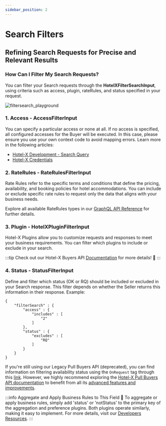 ```yaml
--- 
sidebar_position: 2
---
```



# Search Filters

## Refining Search Requests for Precise and Relevant Results

### How Can I Filter My Search Requests?
You can filter your Search requests through the **HotelXFilterSearchInput**, using criteria such as access, plugin, rateRules, and status specified in your request.

![filtersearch_playground](https://storage.travelgate.com/kbase/filtersearch_playground.png)

### 1. Access - AccessFilterInput
You can specify a particular access or none at all. If no access is specified, all configured accesses for the Buyer will be executed. In this case, please ensure you use your own context code to avoid mapping errors. Learn more in the following articles:

- [Hotel-X Development - Search Query](/docs/apis/for-buyers/hotel-x-pull-buyers-api/booking-flow/search)
- [Hotel-X Credentials](/kb/connectivity-products/for-buyers/hotel-x/hotel-x-credentials)

### 2. RateRules - RateRulesFilterInput
Rate Rules refer to the specific terms and conditions that define the pricing, availability, and booking policies for hotel accommodations. You can include or exclude specific rate rules to request only the data that aligns with your business needs.

Explore all available RateRules types in our [GraphQL API Reference](/api/types/enums/rate-rules-type) for further details.

### 3. Plugin - HotelXPluginFilterInput
Hotel-X Plugins allow you to customize requests and responses to meet your business requirements. You can filter which plugins to include or exclude in your search.

:::tip
Check out our Hotel-X Buyers API [Documentation](/docs/apis/for-buyers/hotel-x-pull-buyers-api/plugins/overview) for more details! 🚀
:::

### 4. Status - StatusFilterInput
Define and filter which status (OK or RQ) should be included or excluded in your Search response. This filter depends on whether the Seller returns this information in their response. Example:

```
{
    "filterSearch" : {
        "access" : {
            "includes" : [
                "2"
            ]
        },
        "status" : {
            "excludes" : [
                "RQ"
            ]
        }
    }
}
```

If you're still using our Legacy Pull Buyers API (deprecated), you can find information on filtering availability status using the `OnRequest` tag through this [link](/docs/apis/for-buyers/deprecated/legacy-pull-buyers-api/booking-flow/avail). However, we highly recommend exploring the [Hotel-X Pull Buyers API documentation](/docs/apis/for-buyers/hotel-x-pull-buyers-api/plugins/overview) to benefit from all its [advanced features and improvements](/kb/connectivity-products/for-buyers/hotel-x/why-develop-hotel-x-explained).

:::info Aggregate and Apply Business Rules to This Field 🚀
To aggregate or apply business rules, simply add 'status' or 'notStatus' to the primary key of the aggregation and preference plugins. Both plugins operate similarly, making it easy to implement. For more details, visit our [Developers Resources](/docs/apis/for-buyers/hotel-x-pull-buyers-api/plugins/overview).
:::

